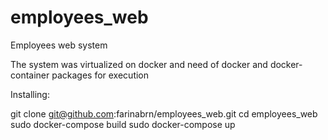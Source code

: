 # employees_web
Employees web system

The system was virtualized on docker and need of docker and docker-container packages for execution

Installing:

git clone git@github.com:farinabrn/employees_web.git
cd employees_web
sudo docker-compose build
sudo docker-compose up